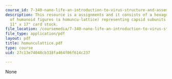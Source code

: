 ```yaml
---
course_id: 7-340-nano-life-an-introduction-to-virus-structure-and-assembly-fall-2005
description: This resource is a assignments and it consists of a hexagonal lattice
  of humanoid figures (a homuncu-lattice) representing capsid subunits printed onto
  11" x 17" card stock.
file_location: /coursemedia/7-340-nano-life-an-introduction-to-virus-structure-and-assembly-fall-2005/27c13e74048cb338fa464f06f614c237_homunculattice.pdf
file_type: application/pdf
layout: pdf
title: homunculattice.pdf
type: course
uid: 27c13e74048cb338fa464f06f614c237

---
```

None